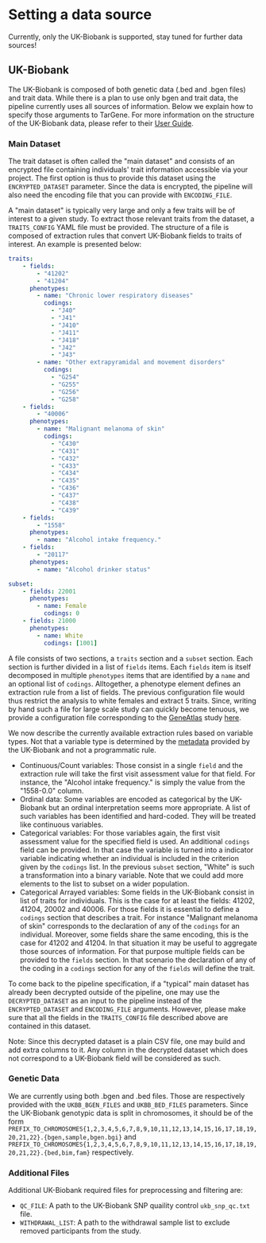 # Setting a data source

Currently, only the UK-Biobank is supported, stay tuned for further data sources!

## UK-Biobank

The UK-Biobank is composed of both genetic data (.bed and .bgen files) and trait data. While there is a plan to use only bgen and trait data, the pipeline currently uses all sources of information. Below we explain how to specify those arguments to TarGene. For more information on the structure of the UK-Biobank data, please refer to their [User Guide](https://biobank.ndph.ox.ac.uk/crystal/exinfo.cgi?src=accessing_data_guide).

### Main Dataset

The trait dataset is often called the "main dataset" and consists of an encrypted file containing individuals' trait information accessible via your project. The first option is thus to provide this dataset using the `ENCRYPTED_DATASET` parameter. Since the data is encrypted, the pipeline will also need the encoding file that you can provide with `ENCODING_FILE`.

A "main dataset" is typically very large and only a few traits will be of interest to a given study. To extract those relevant traits from the dataset, a `TRAITS_CONFIG` YAML file must be provided. The structure of a file is composed of extraction rules that convert UK-Biobank fields to traits of interest. An example is presented below:

```yaml
traits:
    - fields:
        - "41202"
        - "41204"
      phenotypes:
        - name: "Chronic lower respiratory diseases"
          codings:
            - "J40"
            - "J41"
            - "J410"
            - "J411"
            - "J418"
            - "J42"
            - "J43"
        - name: "Other extrapyramidal and movement disorders"
          codings:
            - "G254"
            - "G255"
            - "G256"
            - "G258"
    - fields:
        - "40006"
      phenotypes:
        - name: "Malignant melanoma of skin"
          codings:
            - "C430"
            - "C431"
            - "C432"
            - "C433"
            - "C434"
            - "C435"
            - "C436"
            - "C437"
            - "C438"
            - "C439"
    - fields:
        - "1558"
      phenotypes:
        - name: "Alcohol intake frequency."
    - fields:
        - "20117"
      phenotypes:
        - name: "Alcohol drinker status"

subset: 
    - fields: 22001
      phenotypes:
        - name: Female
          codings: 0
    - fields: 21000
      phenotypes:
        - name: White
          codings: [1001]
```

A file consists of two sections, a `traits` section and a `subset` section. Each section is further divided in a list of `fields` items. Each `fields` item is itself decomposed in multiple `phenotypes` items that are identified by a `name` and an optional list of `codings`. Alltogether, a phenotype element defines an extraction rule from a list of fields. The previous configuration file would thus restrict the analysis to white females and extract 5 traits. Since, writing by hand such a file for large scale study can quickly become tenuous, we provide a configuration file corresponding to the [GeneAtlas](http://geneatlas.roslin.ed.ac.uk/) study [here](https://github.com/TARGENE/UKBMain.jl/blob/main/config/geneatlas_config.yaml).

We now describe the currently available extraction rules based on variable types. Not that a variable type is determined by the [metadata](https://biobank.ndph.ox.ac.uk/ukb/schema.cgi?id=1) provided by the UK-Biobank and not a programmatic rule.

- Continuous/Count variables: Those consist in a single `field` and the extraction rule will take the first visit assessment value for that field. For instance, the "Alcohol intake frequency." is simply the value from the "1558-0.0" column.
- Ordinal data: Some variables are encoded as categorical by the UK-Biobank but an ordinal interpretation seems more appropriate. A list of such variables has been identified and hard-coded. They will be treated like continuous variables.
- Categorical variables: For those variables again, the first visit assessment value for the specified field is used. An additional `codings` field can be provided. In that case the variable is turned into a indicator variable indicating whether an individual is included in the criterion given by the `codings` list. In the previous `subset` section, "White" is such a transformation into a binary variable. Note that we could add more elements to the list to subset on a wider population.
- Categorical Arrayed variables: Some fields in the UK-Biobank consist in list of traits for individuals. This is the case for at least the fields: 41202, 41204, 20002 and 40006. For those fields it is essential to define a `codings` section that describes a trait. For instance "Malignant melanoma of skin" corresponds to the declaration of any of the `codings` for an individual. Moreover, some fields share the same encoding, this is the case for  41202 and 41204. In that situation it may be useful to aggregate those sources of information. For that purpose multiple fields can be provided to the `fields` section. In that scenario the declaration of any of the coding in a `codings` section for any of the `fields` will define the trait.

To come back to the pipeline specification, if a "typical" main dataset has already been decrypted outside of the pipeline, one may use the `DECRYPTED_DATASET` as an input to the pipeline instead of the `ENCRYPTED_DATASET` and `ENCODING_FILE` arguments. However, please make sure that all the fields in the `TRAITS_CONFIG` file described above are contained in this dataset.

Note: Since this decrypted dataset is a plain CSV file, one may build and add extra columns to it. Any column in the decrypted dataset which does not correspond to a UK-Biobank field will be considered as such.

### Genetic Data

We are currently using both .bgen and .bed files. Those are respectively provided with the `UKBB_BGEN_FILES` and `UKBB_BED_FILES` parameters. Since the UK-Biobank genotypic data is split in chromosomes, it should be of the form `PREFIX_TO_CHROMOSOMES{1,2,3,4,5,6,7,8,9,10,11,12,13,14,15,16,17,18,19,20,21,22}.{bgen,sample,bgen.bgi}` and `PREFIX_TO_CHROMOSOMES{1,2,3,4,5,6,7,8,9,10,11,12,13,14,15,16,17,18,19,20,21,22}.{bed,bim,fam}` respectively.

### Additional Files

Additional UK-Biobank required files for preprocessing and filtering are:

- `QC_FILE`: A path to the UK-Biobank SNP quaility control `ukb_snp_qc.txt` file.
- `WITHDRAWAL_LIST`: A path to the withdrawal sample list to exclude removed participants from the study.
